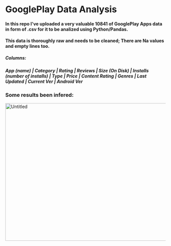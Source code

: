 # GooglePlay Data Analysis

#### In this repo I've uploaded a very valuable 10841 of GooglePlay Apps data in form of .csv for it to be analized using Python/Pandas.
#### This data is thoroughly raw and needs to be cleaned; There are Na values and empty lines too.


##### Columns:
##### App (name) | Category | Rating | Reviews | Size (On Disk) | Installs (number of installs) | Type | Price | Content Rating | Genres | Last Updated | Current Ver | Android Ver


### Some results been infered:

<img width="563" height="432" alt="Untitled" src="https://github.com/user-attachments/assets/927367a1-f4ab-4191-96a0-0cdd741136e5" />
